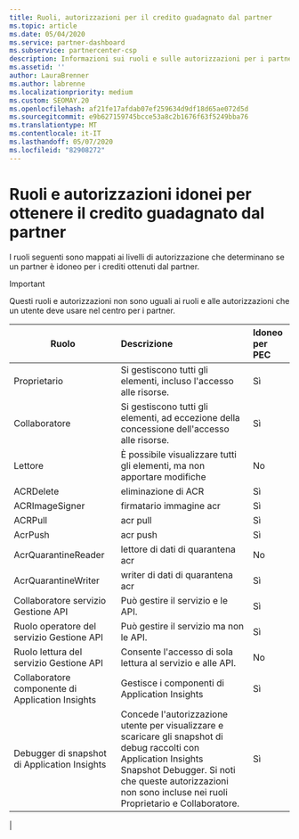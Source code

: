 ```yaml
---
title: Ruoli, autorizzazioni per il credito guadagnato dal partner
ms.topic: article
ms.date: 05/04/2020
ms.service: partner-dashboard
ms.subservice: partnercenter-csp
description: Informazioni sui ruoli e sulle autorizzazioni per i partner per poter guadagnare i crediti guadagnati dal partner (PEC). Questi sono diversi dai ruoli per lavorare nel centro per i partner.
ms.assetid: ''
author: LauraBrenner
ms.author: labrenne
ms.localizationpriority: medium
ms.custom: SEOMAY.20
ms.openlocfilehash: af21fe17afdab07ef259634d9df18d65ae072d5d
ms.sourcegitcommit: e9b627159745bcce53a8c2b1676f63f5249bba76
ms.translationtype: MT
ms.contentlocale: it-IT
ms.lasthandoff: 05/07/2020
ms.locfileid: "82908272"
---
```

# <a name="roles-and-permissions-eligible-to-earn-partner-earned-credit"></a>Ruoli e autorizzazioni idonei per ottenere il credito guadagnato dal partner

I ruoli seguenti sono mappati ai livelli di autorizzazione che determinano se un partner è idoneo per i crediti ottenuti dal partner.

>[!Important]
>Questi ruoli e autorizzazioni non sono uguali ai ruoli e alle autorizzazioni che un utente deve usare nel centro per i partner.

|**Ruolo**   |**Descrizione**   |**Idoneo per PEC**   |
|-----------------|:------------------|:--------------|
|Proprietario  |Si gestiscono tutti gli elementi, incluso l'accesso alle risorse.|Sì|
|Collaboratore |Si gestiscono tutti gli elementi, ad eccezione della concessione dell'accesso alle risorse.|Sì|
|Lettore|È possibile visualizzare tutti gli elementi, ma non apportare modifiche|No|
|ACRDelete|eliminazione di ACR|Sì|
|ACRImageSigner|firmatario immagine acr|Sì|
|ACRPull|acr pull|Sì|
|AcrPush|acr push|Sì|
|AcrQuarantineReader|lettore di dati di quarantena acr|No|
|AcrQuarantineWriter| writer di dati di quarantena acr|Sì|
|Collaboratore servizio Gestione API|Può gestire il servizio e le API.|Sì|
|Ruolo operatore del servizio Gestione API|Può gestire il servizio ma non le API.|Sì|
|Ruolo lettura del servizio Gestione API|Consente l'accesso di sola lettura al servizio e alle API.|No|
|Collaboratore componente di Application Insights|Gestisce i componenti di Application Insights|Sì|
|Debugger di snapshot di Application Insights|Concede l'autorizzazione utente per visualizzare e scaricare gli snapshot di debug raccolti con Application Insights Snapshot Debugger. Si noti che queste autorizzazioni non sono incluse nei ruoli Proprietario e Collaboratore.|Sì|
|